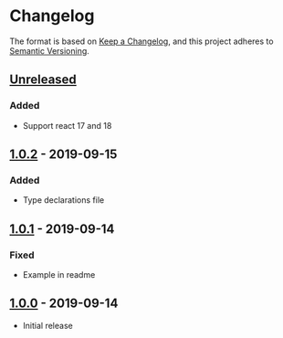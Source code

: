 # Changelog

The format is based on [Keep a Changelog](https://keepachangelog.com/en/1.0.0/),
and this project adheres to [Semantic Versioning](https://semver.org/spec/v2.0.0.html).

## [Unreleased][]

### Added
- Support react 17 and 18

## [1.0.2][] - 2019-09-15

### Added
- Type declarations file

## [1.0.1][] - 2019-09-14

### Fixed
- Example in readme

## [1.0.0][] - 2019-09-14

- Initial release


[Unreleased]: https://github.com/Nabrok/react-lazy-no-flicker/compare/v1.0.2...HEAD
[1.0.2]: https://github.com/Nabrok/react-lazy-no-flicker/compare/v1.0.1...v1.0.2
[1.0.1]: https://github.com/Nabrok/react-lazy-no-flicker/compare/v1.0.0...v1.0.1
[1.0.0]: https://github.com/Nabrok/react-lazy-no-flicker/tree/v1.0.0
